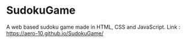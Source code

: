# SudokuGame
A web based sudoku game made in HTML, CSS and JavaScript.
Link : https://aero-10.github.io/SudokuGame/
